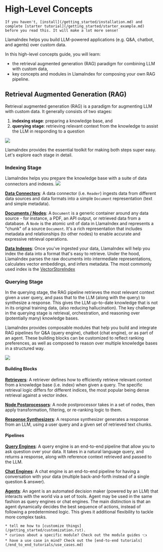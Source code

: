 # High-Level Concepts

```{tip}
If you haven't, [install](/getting_started/installation.md) and complete [starter tutorial](/getting_started/starter_example.md) before you read this. It will make a lot more sense!
```

LlamaIndex helps you build LLM-powered applications (e.g. Q&A, chatbot, and agents) over custom data.

In this high-level concepts guide, you will learn:

- the retrieval augmented generation (RAG) paradigm for combining LLM with custom data,
- key concepts and modules in LlamaIndex for composing your own RAG pipeline.

## Retrieval Augmented Generation (RAG)

Retrieval augmented generation (RAG) is a paradigm for augmenting LLM with custom data.
It generally consists of two stages:

1. **indexing stage**: preparing a knowledge base, and
2. **querying stage**: retrieving relevant context from the knowledge to assist the LLM in responding to a question

![](/_static/getting_started/rag.jpg)

LlamaIndex provides the essential toolkit for making both steps super easy.
Let's explore each stage in detail.

### Indexing Stage

LlamaIndex helps you prepare the knowledge base with a suite of data connectors and indexes.
![](/_static/getting_started/indexing.jpg)

[**Data Connectors**](/core_modules/data_modules/connector/root.md):
A data connector (i.e. `Reader`) ingests data from different data sources and data formats into a simple `Document` representation (text and simple metadata).

[**Documents / Nodes**](/core_modules/data_modules/documents_and_nodes/root.md): A `Document` is a generic container around any data source - for instance, a PDF, an API output, or retrieved data from a database. A `Node` is the atomic unit of data in LlamaIndex and represents a "chunk" of a source `Document`. It's a rich representation that includes metadata and relationships (to other nodes) to enable accurate and expressive retrieval operations.

[**Data Indexes**](/core_modules/data_modules/index/root.md):
Once you've ingested your data, LlamaIndex will help you index the data into a format that's easy to retrieve. Under the hood, LlamaIndex parses the raw documents into intermediate representations, calculates vector embeddings, and infers metadata. The most commonly used index is the [VectorStoreIndex](/core_modules/data_modules/index/vector_store_guide.ipynb)

### Querying Stage

In the querying stage, the RAG pipeline retrieves the most relevant context given a user query,
and pass that to the LLM (along with the query) to synthesize a response.
This gives the LLM up-to-date knowledge that is not in its original training data,
(also reducing hallucination).
The key challenge in the querying stage is retrieval, orchestration, and reasoning over (potentially many) knowledge bases.

LlamaIndex provides composable modules that help you build and integrate RAG pipelines for Q&A (query engine), chatbot (chat engine), or as part of an agent.
These building blocks can be customized to reflect ranking preferences, as well as composed to reason over multiple knowledge bases in a structured way.

![](/_static/getting_started/querying.jpg)

#### Building Blocks

[**Retrievers**](/core_modules/query_modules/retriever/root.md):
A retriever defines how to efficiently retrieve relevant context from a knowledge base (i.e. index) when given a query.
The specific retrieval logic differs for different indices, the most popular being dense retrieval against a vector index.

[**Node Postprocessors**](/core_modules/query_modules/node_postprocessors/root.md):
A node postprocessor takes in a set of nodes, then apply transformation, filtering, or re-ranking logic to them.

[**Response Synthesizers**](/core_modules/query_modules/response_synthesizers/root.md):
A response synthesizer generates a response from an LLM, using a user query and a given set of retrieved text chunks.

#### Pipelines

[**Query Engines**](/core_modules/query_modules/query_engine/root.md):
A query engine is an end-to-end pipeline that allow you to ask question over your data.
It takes in a natural language query, and returns a response, along with reference context retrieved and passed to the LLM.

[**Chat Engines**](/core_modules/query_modules/chat_engines/root.md):
A chat engine is an end-to-end pipeline for having a conversation with your data
(multiple back-and-forth instead of a single question & answer).

[**Agents**](/core_modules/agent_modules/agents/root.md):
An agent is an automated decision maker (powered by an LLM) that interacts with the world via a set of tools.
Agent may be used in the same fashion as query engines or chat engines.
The main distinction is that an agent dynamically decides the best sequence of actions, instead of following a predetermined logic.
This gives it additional flexibility to tackle more complex tasks.

```{admonition} Next Steps
* tell me how to [customize things](/getting_started/customization.rst).
* curious about a specific module? Check out the module guides 👈
* have a use case in mind? Check out the [end-to-end tutorials](/end_to_end_tutorials/use_cases.md)
```
